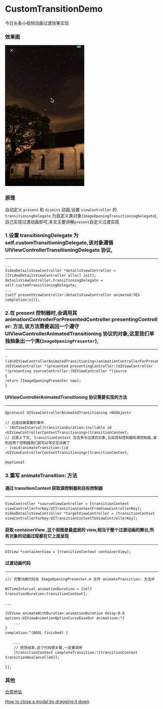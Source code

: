 # CustomTransitionDemo
今日头条小视频动画过渡效果实现

### 效果图
![image](./demo.gif)<br />

### 原理
自动定义 `present` 和 `dismiss` 动画,设置 `viewController` 的 `transitioningDelegate` 为自定义类对象(`ImageOpeningTransitioningDelegate`),自己实现过渡动画即可,本文主要讲解`present`自定义过渡实现

### 1.设置 transitioningDelegate 为 self.customTransitioningDelegate,该对象遵循 UIViewControllerTransitioningDelegate 协议,
-------
    ...
    VideoDetailsViewController *detailsViewController = [[VideoDetailsViewController alloc] init];
    detailsViewController.transitioningDelegate = self.customTransitioningDelegate;
    ...
    [self presentViewController:detailsViewController animated:YES completion:nil];

    
### 2.在 present 控制器时,会调用其animationControllerForPresentedController:presentingController: 方法,该方法需要返回一个遵守 UIViewControllerAnimatedTransitioning 协议的对象,这里我们单独抽象出一个类(`ImageOpeningPresenter`),
------
    -(id<UIViewControllerAnimatedTransitioning>)animationControllerForPresentedController:(UIViewController *)presented presentingController:(UIViewController *)presenting sourceController:(UIViewController *)source
    {
    return [ImageOpeningPresenter new];
    }

#### UIViewControllerAnimatedTransitioning 协议需要实现的方法
------
    @protocol UIViewControllerAnimatedTransitioning <NSObject>

    // 过渡动画需要的事件
    - (NSTimeInterval)transitionDuration:(nullable id <UIViewControllerContextTransitioning>)transitionContext;
    // 过渡上下文, transitionContext 包含参与过渡的对象,比如目标控制器和源控制器,拿到这两个控制器我们就可以写交互动画了
    - (void)animateTransition:(id <UIViewControllerContextTransitioning>)transitionContext;

    @optional
    
### 3.重写 animateTransition: 方法
#### 通过 transitionContext 获取源控制器和目标控制器
----
    ViewController *sourceViewController = [transitionContext viewControllerForKey:UITransitionContextFromViewControllerKey];
    VideoDetailsViewController *targetViewController = [transitionContext viewControllerForKey:UITransitionContextToViewControllerKey];
#### 获取 containerView ,这个视图是最底层的 view,相当于整个过渡动画的舞台,所有对象的动画过程都在它上面呈现
------
    UIView *containerView = [transitionContext containerView];
#### 过渡动画代码
------
    /// 完整动画代码在 ImageOpeningPresenter.m 文件 animateTransition: 方法中
    
    NSTimeInterval animationDuration = [self transitionDuration:transitionContext];
    
    ...
    
    [UIView animateWithDuration:animationDuration delay:0.0 options:UIViewAnimationOptionCurveEaseOut animations:^{
        ...
    }
    completion:^(BOOL finished) {
    
        ...
        // 转场结束,这个代码很关键,一定要调用
        [transitionContext completeTransition:![transitionContext transitionWasCancelled]];
        
    }];


### 其他
[仓库地址](https://github.com/TongFangyuan/CustomTransitionDemo)

[How to close a modal by dragging it down](https://www.thorntech.com/2016/02/ios-tutorial-close-modal-dragging/)

